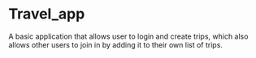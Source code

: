 # Travel_app
A basic application that allows user to login and create trips, which also allows other users to join in by adding it to their own list of trips.
